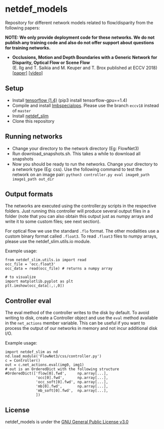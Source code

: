 # netdef_models
Repository for different network models related to flow/disparity from the following papers: 

**NOTE: We only provide deployment code for these networks. We do not publish any training code and also do not offer support about questions for training networks.**

* **Occlusions, Motion and Depth Boundaries with a Generic Network for Disparity, Optical Flow or Scene Flow**  
(E. Ilg and T. Saikia and M. Keuper and T. Brox published at ECCV 2018)  [[paper]](http://lmb.informatik.uni-freiburg.de/Publications/2018/ISKB18) [[video]](https://www.youtube.com/watch?v=SwOdSaBRysI)


## Setup
* Install [tensorflow (1.4)](https://www.tensorflow.org/install/) (pip3 install tensorflow-gpu==1.4)
* Compile and install [lmbspecialops](https://github.com/lmb-freiburg/lmbspecialops/tree/eccv18). Please use the branch `eccv18` instead of `master`
* Install [netdef_slim](https://github.com/lmb-freiburg/netdef_slim)
* Clone this repository

## Running networks

* Change your directory to the network directory (Eg: FlowNet3)
* Run download_snapshots.sh. This takes a while to download all snapshots
* Now you should be ready to run the networks. Change your directory to a network type (Eg: css).
  Use the following command to test the network on an image pair:
  `python3 controller.py eval image0_path image1_path out_dir`

## Output formats

The networks are executed using the controller.py scripts in the respective folders. Just running this controller will produce several output files in a folder (note that you can also obtain this output just as numpy arrays and write it to some custom files; see next section). 

For optical flow we use the standard `.flo` format. 
The other modalities use a custom binary format called `.float3`. To read `.float3` files to numpy arrays, please use the
netdef_slim.utils.io module.

Example usage:
```
from netdef_slim.utils.io import read 
occ_file = 'occ.float3'
occ_data = read(occ_file) # returns a numpy array

# to visualize
import matplotlib.pyplot as plt
plt.imshow(occ_data[:,:,0])

```
## Controller eval
The eval method of the controller writes to the disk by default.
To avoid writing to disk, create a Controller object and use the `eval` method available in the `net_actions` member variable.
This can be useful if you want to process the output of our networks in memory and not incur additional disk I/O.

Example usage:
```
import netdef_slim as nd
nd.load_module('FlowNet3/css/controller.py')
c = Controller() 
out = c.net_actions.eval(img0, img1)
# out is an OrderedDict with the following structure
#OrderedDict(['flow[0].fwd',     np.array[...],
              'occ[0].fwd',      np.array[...],
              'occ_soft[0].fwd', np.array[...],
              'mb[0].fwd',       np.array[...],
              'mb_soft[0].fwd',  np.array[...],
              ])       

```
## License

netdef_models is under the [GNU General Public License v3.0](LICENSE.txt)
